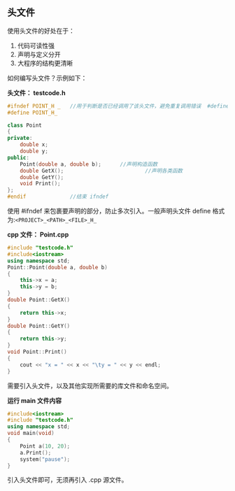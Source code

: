 ## 头文件
使用头文件的好处在于：
1. 代码可读性强
2. 声明与定义分开
3. 大程序的结构更清晰

如何编写头文件？示例如下：

**头文件： testcode.h**
``` cpp
#ifndef POINT_H	_	//用于判断是否已经调用了该头文件，避免重复调用错误  #define 保护
#define POINT_H_

class Point
{
private:
	double x;
	double y;
public:
	Point(double a, double b);		//声明构造函数
	double GetX();							//声明各类函数
	double GetY();
	void Print();
};
#endif				//结束 ifndef
```

使用 #ifndef 来包裹要声明的部分，防止多次引入。一般声明头文件 define 格式为:``<PROJECT>_<PATH>_<FILE>_H_``


**cpp 文件： Point.cpp**
``` cpp
#include "testcode.h"
#include<iostream>
using namespace std;
Point::Point(double a, double b)
{
	this->x = a;
	this->y = b;
}
double Point::GetX()
{
	return this->x;
}
double Point::GetY()
{
	return this->y;
}
void Point::Print()
{
	cout << "x = " << x << "\ty = " << y << endl;
}
```

需要引入头文件，以及其他实现所需要的库文件和命名空间。

**运行 main 文件内容**
``` cpp
#include<iostream>
#include "testcode.h"
using namespace std;
void main(void)
{
	Point a(10, 20);
	a.Print();
	system("pause");
}
```

引入头文件即可，无须再引入 .cpp 源文件。